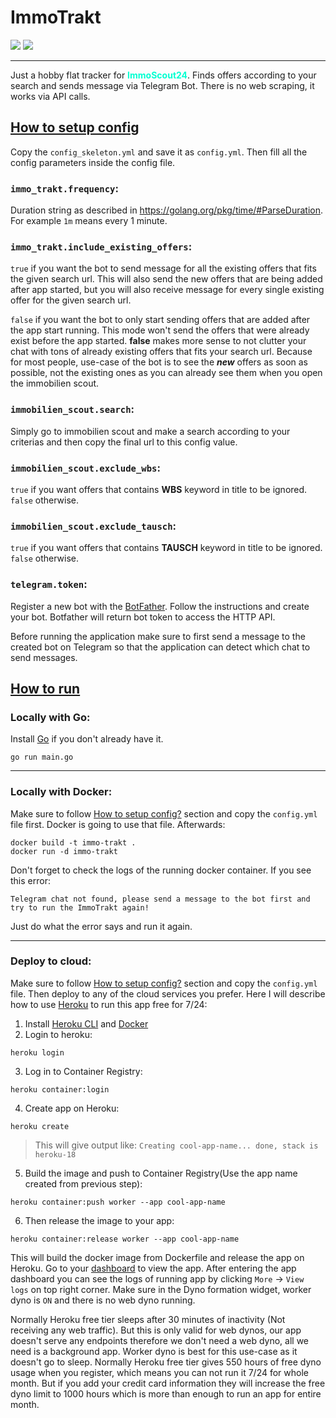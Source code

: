 # ImmoTrakt
<img src="https://img.shields.io/github/license/mustafabayar/immo_trakt">
<img src="https://img.shields.io/maintenance/yes/2021">

- - -

Just a hobby flat tracker for <span style="color:#01ffd1">**ImmoScout24**</span>. Finds offers according to your search and sends message via Telegram Bot.
There is no web scraping, it works via API calls.

## [How to setup config](#how-to-setup-config)
Copy the `config_skeleton.yml` and save it as `config.yml`. Then fill all the config parameters inside the config file.

### `immo_trakt.frequency`:
Duration string as described in https://golang.org/pkg/time/#ParseDuration. For example `1m` means every 1 minute.

### `immo_trakt.include_existing_offers`:
`true` if you want the bot to send message for all the existing offers that fits the given search url. This will also send the new offers that are being added after app started, but you will also receive message for every single existing offer for the given search url.

`false` if you want the bot to only start sending offers that are added after the app start running. This mode won't send the offers that were already exist before the app started. **false** makes more sense to not clutter your chat with tons of already existing offers that fits your search url. Because for most people, use-case of the bot is to see the ***new*** offers as soon as possible, not the existing ones as you can already see them when you open the immobilien scout.

### `immobilien_scout.search`:
Simply go to immobilien scout and make a search according to your criterias and then copy the final url to this config value.

### `immobilien_scout.exclude_wbs`:
`true` if you want offers that contains **WBS** keyword in title to be ignored. `false` otherwise.

### `immobilien_scout.exclude_tausch`:
`true` if you want offers that contains **TAUSCH** keyword in title to be ignored. `false` otherwise.

### `telegram.token`:
Register a new bot with the [BotFather](https://telegram.me/BotFather). Follow the instructions and create your bot. 
Botfather will return bot token to access the HTTP API.

Before running the application make sure to first send a message to the created bot on Telegram so that the application can detect which chat to send messages.

## [How to run](#how-to-run)

### Locally with Go:
Install [Go](https://golang.org/doc/install) if you don't already have it.
```
go run main.go
```
- - -
### Locally with Docker:
Make sure to follow [How to setup config?](#how-to-setup-config) section and copy the `config.yml` file first. Docker is going to use that file. Afterwards:
```
docker build -t immo-trakt .
docker run -d immo-trakt
```
Don't forget to check the logs of the running docker container. If you see this error:

`Telegram chat not found, please send a message to the bot first and try to run the ImmoTrakt again!`

Just do what the error says and run it again.
- - -
### Deploy to cloud:
Make sure to follow [How to setup config?](#how-to-setup-config) section and copy the `config.yml` file. Then deploy to any of the cloud services you prefer. Here I will describe how to use [Heroku](https://www.heroku.com/pricing) to run this app free for 7/24:
1.  Install [Heroku CLI](https://devcenter.heroku.com/articles/heroku-cli) and [Docker](https://docs.docker.com/get-docker/)
2.  Login to heroku: 
```
heroku login
```
3.  Log in to Container Registry: 
```
heroku container:login
``` 
4.  Create app on Heroku: 
```
heroku create
```
> This will give output like: ```Creating cool-app-name... done, stack is heroku-18```
5.  Build the image and push to Container Registry(Use the app name created from previous step): 
```
heroku container:push worker --app cool-app-name
```
6.  Then release the image to your app: 
```
heroku container:release worker --app cool-app-name
```
This will build the docker image from Dockerfile and release the app on Heroku. Go to your [dashboard](https://dashboard.heroku.com/apps) to view the app. After entering the app dashboard you can see the logs of running app by clicking ```More``` -> ```View logs``` on top right corner. Make sure in the Dyno formation widget, worker dyno is ```ON``` and there is no web dyno running.

Normally Heroku free tier sleeps after 30 minutes of inactivity (Not receiving any web traffic). But this is only valid for web dynos, our app doesn't serve any endpoints therefore we don't need a web dyno, all we need is a background app. Worker dyno is best for this use-case as it doesn't go to sleep. Normally Heroku free tier gives 550 hours of free dyno usage when you register, which means you can not run it 7/24 for whole month. But if you add your credit card information they will increase the free dyno limit to 1000 hours which is more than enough to run an app for entire month.